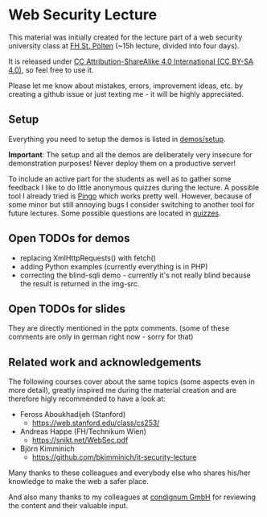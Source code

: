 # Web Security Lecture
This material was initially created for the lecture part of a web security university class at [FH St. Pölten](https://www.fhstp.ac.at/de/studium-weiterbildung/informatik-security/it-security) (~15h lecture, divided into four days).

It is released under [CC Attribution-ShareAlike 4.0 International (CC BY-SA 4.0)](https://creativecommons.org/licenses/by-sa/4.0/), so feel free to use it.

Please let me know about mistakes, errors, improvement ideas, etc. by creating a github issue or just texting me - it will be highly appreciated.

## Setup
Everything you need to setup the demos is listed in [demos/setup](./demos/setup).

**Important**: The setup and all the demos are deliberately very insecure for demonstration purposes! Never deploy them on a productive server!

To include an active part for the students as well as to gather some feedback I like to do little anonymous quizzes during the lecture. A possible tool I already tried is [Pingo](https://pingo.coactum.de/) which works pretty well. However, because of some minor but still annoying bugs I consider switching to another tool for future lectures. Some possible questions are located in [quizzes](./quizzes).  

## Open TODOs for demos
 * replacing XmlHttpRequests() with fetch()
 * adding Python examples (currently everything is in PHP)
 * correcting the blind-sqli demo - currently it's not really blind because the result is returned in the img-src.

## Open TODOs for slides
They are directly mentioned in the pptx comments. (some of these comments are only in german right now - sorry for that)

## Related work and acknowledgements
The following courses cover about the same topics (some aspects even in more detail), greatly inspired me during the material creation and are therefore higly recommended to have a look at:
 * Feross Aboukhadijeh (Stanford)
   * https://web.stanford.edu/class/cs253/
 * Andreas Happe (FH/Technikum Wien)
   * https://snikt.net/WebSec.pdf
 * Björn Kimminich
   * https://github.com/bkimminich/it-security-lecture

Many thanks to these colleagues and everybody else who shares his/her knowledge to make the web a safer place.

And also many thanks to my colleagues at [condignum GmbH](https://www.condignum.com/) for reviewing the content and their valuable input.
